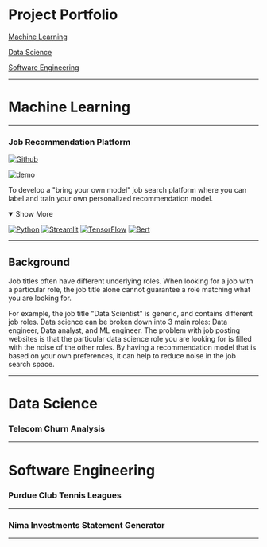 # **Project Portfolio**

[Machine Learning](#machine-learning)


[Data Science](#data-science)


[Software Engineering](#software-engineering)

---


# Machine Learning

---
### Job Recommendation Platform
[![Github](https://img.shields.io/badge/GitHub-View_on_GitHub-blue?style=flat&logo=GitHub)](https://github.com/Taher-Dohadwala/better-job-finder)


![demo](https://user-images.githubusercontent.com/23107070/123326306-13e20900-d507-11eb-8de6-6b5467550a01.gif)

To develop a "bring your own model" job search platform where you can label and train your own personalized recommendation model.
<details open>
<summary>Show More</summary>
<p>
 
[![Python](https://img.shields.io/badge/Python-3.8-blue?style=flat&logo=Python)](https://www.python.org/downloads/release/python-380/)
[![Streamlit](https://img.shields.io/badge/Made_with-Streamlit-red?style=flat&logo=Streamlit)](https://streamlit.io)
[![TensorFlow](https://img.shields.io/badge/TensorFlow-2.5-orange?style=flat&logo=Tensorflow)](https://www.tensorflow.org/api_docs)
[![Bert](https://img.shields.io/badge/🤗_Hugging_Face-Bert--based--uncased-yellow?style=flat)](https://huggingface.co/bert-base-uncased)

----------------------------------------------------------------------------------------------------

## Background

Job titles often have different underlying roles. When looking for a job with a particular role, the job title alone cannot guarantee a role matching what you are looking for.

For example, the job title "Data Scientist" is generic, and contains different job roles. Data science can be broken down into 3 main roles: Data engineer, Data analyst, and ML engineer. The problem with job posting websites is that the particular data science role you are looking for is filled with the noise of the other roles. By having a recommendation model that is based on your own preferences, it can help to reduce noise in the job search space.

</p>
</details>  

---

# Data Science

### Telecom Churn Analysis

---

# Software Engineering

### Purdue Club Tennis Leagues


---
### Nima Investments Statement Generator

---
